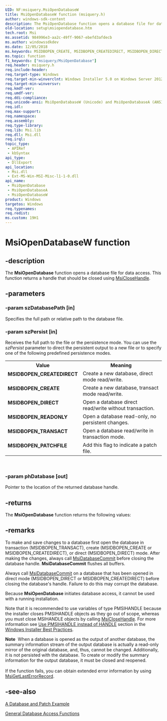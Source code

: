 ```yaml
---
UID: NF:msiquery.MsiOpenDatabaseW
title: MsiOpenDatabaseW function (msiquery.h)
author: windows-sdk-content
description: The MsiOpenDatabase function opens a database file for data access. This function returns a handle that should be closed using MsiCloseHandle.
old-location: setup\msiopendatabase.htm
tech.root: Msi
ms.assetid: 984996e3-aa2c-49ff-9067-ebefd3afdecb
ms.author: windowssdkdev
ms.date: 12/05/2018
ms.keywords: MSIDBOPEN_CREATE, MSIDBOPEN_CREATEDIRECT, MSIDBOPEN_DIRECT, MSIDBOPEN_PATCHFILE, MSIDBOPEN_READONLY, MSIDBOPEN_TRANSACT, MsiOpenDatabase, MsiOpenDatabase function, MsiOpenDatabaseA, MsiOpenDatabaseW, _msi_msiopendatabase, msiquery/MsiOpenDatabase, msiquery/MsiOpenDatabaseA, msiquery/MsiOpenDatabaseW, setup.msiopendatabase
ms.topic: function
f1_keywords: ["msiquery/MsiOpenDatabase"]
req.header: msiquery.h
req.include-header: 
req.target-type: Windows
req.target-min-winverclnt: Windows Installer 5.0 on Windows Server 2012, Windows 8, Windows Server 2008 R2 or Windows 7. Windows Installer 4.0 or Windows Installer 4.5 on   Windows Server 2008 or Windows Vista. Windows Installer on Windows Server 2003 or Windows XP
req.target-min-winversvr: 
req.kmdf-ver: 
req.umdf-ver: 
req.ddi-compliance: 
req.unicode-ansi: MsiOpenDatabaseW (Unicode) and MsiOpenDatabaseA (ANSI)
req.idl: 
req.max-support: 
req.namespace: 
req.assembly: 
req.type-library: 
req.lib: Msi.lib
req.dll: Msi.dll
req.irql: 
topic_type:
 - APIRef
 - kbSyntax
api_type:
 - DllExport
api_location:
 - Msi.dll
 - Ext-MS-Win-MSI-Misc-l1-1-0.dll
api_name:
 - MsiOpenDatabase
 - MsiOpenDatabaseA
 - MsiOpenDatabaseW
product: Windows
targetos: Windows
req.typenames: 
req.redist: 
ms.custom: 19H1
---
```


# MsiOpenDatabaseW function


## -description


The 
<b>MsiOpenDatabase</b> function opens a database file for data access. This function returns a handle that should be closed using 
<a href="https://docs.microsoft.com/windows/desktop/api/msi/nf-msi-msiclosehandle">MsiCloseHandle</a>.


## -parameters




### -param szDatabasePath [in]

Specifies the full path or relative path to the database file.


### -param szPersist [in]

Receives the full path to the file or the persistence mode. You can use the <i>szPersist</i> parameter to direct the persistent output to a new file or to specify one of the following predefined persistence modes.

<table>
<tr>
<th>Value</th>
<th>Meaning</th>
</tr>
<tr>
<td width="40%"><a id="MSIDBOPEN_CREATEDIRECT"></a><a id="msidbopen_createdirect"></a><dl>
<dt><b>MSIDBOPEN_CREATEDIRECT</b></dt>
</dl>
</td>
<td width="60%">
Create a new database, direct mode read/write.

</td>
</tr>
<tr>
<td width="40%"><a id="MSIDBOPEN_CREATE"></a><a id="msidbopen_create"></a><dl>
<dt><b>MSIDBOPEN_CREATE</b></dt>
</dl>
</td>
<td width="60%">
Create a new database, transact mode read/write.

</td>
</tr>
<tr>
<td width="40%"><a id="MSIDBOPEN_DIRECT"></a><a id="msidbopen_direct"></a><dl>
<dt><b>MSIDBOPEN_DIRECT</b></dt>
</dl>
</td>
<td width="60%">
Open a database direct read/write without transaction.

</td>
</tr>
<tr>
<td width="40%"><a id="MSIDBOPEN_READONLY"></a><a id="msidbopen_readonly"></a><dl>
<dt><b>MSIDBOPEN_READONLY</b></dt>
</dl>
</td>
<td width="60%">
Open a database read-only, no persistent changes.

</td>
</tr>
<tr>
<td width="40%"><a id="MSIDBOPEN_TRANSACT"></a><a id="msidbopen_transact"></a><dl>
<dt><b>MSIDBOPEN_TRANSACT</b></dt>
</dl>
</td>
<td width="60%">
Open a database read/write in transaction mode.

</td>
</tr>
<tr>
<td width="40%"><a id="MSIDBOPEN_PATCHFILE"></a><a id="msidbopen_patchfile"></a><dl>
<dt><b>MSIDBOPEN_PATCHFILE</b></dt>
</dl>
</td>
<td width="60%">
Add this flag to indicate a patch file.

</td>
</tr>
</table>
 


### -param phDatabase [out]

Pointer to the location of the returned database handle.


## -returns



The 
<b>MsiOpenDatabase</b> function returns the following values:




## -remarks



To make and save changes to a database first open the database in transaction (MSIDBOPEN_TRANSACT), create (MSIDBOPEN_CREATE or MSIDBOPEN_CREATEDIRECT), or direct (MSIDBOPEN_DIRECT) mode. After making the changes, always call 
<a href="https://docs.microsoft.com/windows/desktop/api/msiquery/nf-msiquery-msidatabasecommit">MsiDatabaseCommit</a> before closing the database handle. 
<b>MsiDatabaseCommit</b> flushes all buffers.

Always call 
<a href="https://docs.microsoft.com/windows/desktop/api/msiquery/nf-msiquery-msidatabasecommit">MsiDatabaseCommit</a> on a database that has been opened in direct mode (MSIDBOPEN_DIRECT or MSIDBOPEN_CREATEDIRECT) before closing the database's handle. Failure to do this may corrupt the database.

Because 
<b>MsiOpenDatabase</b> initiates database access, it cannot be used with a running installation.

Note that it is recommended to use variables of type PMSIHANDLE because the installer closes PMSIHANDLE objects as they go out of scope, whereas you must close MSIHANDLE objects by calling 
<a href="https://docs.microsoft.com/windows/desktop/api/msi/nf-msi-msiclosehandle">MsiCloseHandle</a>. For more information see <a href="https://docs.microsoft.com/windows/desktop/Msi/windows-installer-best-practices">Use PMSIHANDLE instead of HANDLE</a> section in the <a href="https://docs.microsoft.com/windows/desktop/Msi/windows-installer-best-practices">Windows Installer Best Practices</a>.

<div class="alert"><b>Note</b>  When a database is opened as the output of another database, the summary information stream of the output database is actually a read-only mirror of the original database, and, thus, cannot be changed. Additionally, it is not persisted with the database. To create or modify the summary information for the output database, it must be closed and reopened.</div>
<div> </div>
If the function fails, you can obtain extended error information by using <a href="https://docs.microsoft.com/windows/desktop/api/msiquery/nf-msiquery-msigetlasterrorrecord">MsiGetLastErrorRecord</a>.




## -see-also




<a href="https://docs.microsoft.com/windows/desktop/Msi/a-database-and-patch-example">A Database and Patch Example</a>



<a href="https://docs.microsoft.com/windows/desktop/Msi/database-functions">General Database Access Functions</a>
 

 

